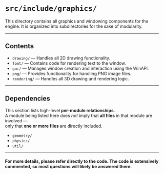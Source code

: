 # `src/include/graphics/`

This directory contains all graphics and windowing components for the engine. It is organized into subdirectories for the sake of modularity.

---

## Contents

- `drawing/` — Handles all 2D drawing functionality.
- `font/` — Contains code for rendering text to the window.
- `gui/` — Manages window creation and interaction using the WinAPI.
- `png/` — Provides functionality for handling PNG image files.
- `rendering/` — Handles all 3D drawing and rendering logic.

---

## Dependencies

This section lists high-level **per-module relationships**.  
A module being listed here does *not* imply that **all files** in that module are involved —  
only that **one or more files** are directly included.

- `geometry/`
- `physics/`
- `util/`

---

#### For more details, please refer directly to the code. The code is extensively commented, so most questions will likely be answered there.
